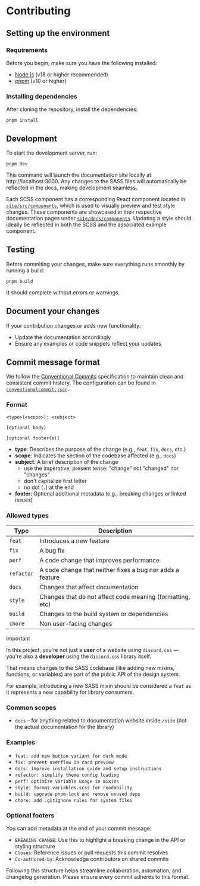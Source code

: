 # Contributing

## Setting up the environment

### Requirements

Before you begin, make sure you have the following installed:

- [Node.js](https://nodejs.org/) (v18 or higher recommended)
- [pnpm](https://pnpm.io/) (v10 or higher)

### Installing dependencies

After cloning the repository, install the dependencies:

```shell
pnpm install
```

## Development

To start the development server, run:

```shell
pnpm dev
```
This command will launch the documentation site locally at http://localhost:3000.
Any changes to the SASS files will automatically be reflected in the docs, making development seamless.

Each SCSS component has a corresponding React component located in [`site/src/components`](site/src/components), which
is used to visually preview and test style changes. These components are showcased in their respective documentation
pages under [`site/docs/components`](site/docs/components). Updating a style should ideally be reflected in both the
SCSS and the associated example component.

## Testing

Before commiting your changes, make sure everything runs smoothly by running a build:
```shell
pnpm build
```
It should complete without errors or warnings.

## Document your changes

If your contribution changes or adds new functionality:

- Update the documentation accordingly
- Ensure any examples or code snippets reflect your updates

## Commit message format

We follow the [Conventional Commits](https://www.conventionalcommits.org/en/v1.0.0/) specification to maintain clean and
consistent commit history. The configuration can be found in [`conventionalcommit.json`](./conventionalcommit.json).

### Format

```
<type>(<scope>): <subject>

[optional body]

[optional footer(s)]
```

- **type**: Describes the purpose of the change (e.g., `feat`, `fix`, `docs`, etc.)
- **scope**: Indicates the section of the codebase affected (e.g., `docs`)
- **subject**: A brief description of the change
  - use the imperative, present tense: "change" not "changed" nor "changes"
  - don't capitalize first letter
  - no dot (`.`) at the end
- **footer**: Optional additional metadata (e.g., breaking changes or linked issues)

### Allowed types

| Type       | Description                                               |
|------------|-----------------------------------------------------------|
| `feat`     | Introduces a new feature                                  |
| `fix`      | A bug fix                                                 |
| `perf`     | A code change that improves performance                   |
| `refactor` | A code change that neither fixes a bug nor adds a feature |
| `docs`     | Changes that affect documentation                         |
| `style`    | Changes that do not affect code meaning (formatting, etc) |
| `build`    | Changes to the build system or dependencies               |
| `chore`    | Non user-facing changes                                   |

> [!IMPORTANT]
> In this project, you're not just a **user** of a website using `discord.css` — you're also a **developer** using the
> `discord.css` library itself.
>
> That means changes to the SASS codebase (like adding new mixins, functions, or variables) are part of the public API
> of the design system.
>
> For example, introducing a new SASS mixin should be considered a `feat` as it represents a new capability for library
> consumers.


### Common scopes

- `docs` – for anything related to documentation website inside `/site` (not the actual documentation for the library)

### Examples

- `feat: add new button variant for dark mode`
- `fix: prevent overflow in card preview`
- `docs: improve installation guide and setup instructions`
- `refactor: simplify theme config loading`
- `perf: optimize variable usage in mixins`
- `style: format variables.scss for readability`
- `build: upgrade pnpm-lock and remove unused deps`
- `chore: add .gitignore rules for system files`

### Optional footers

You can add metadata at the end of your commit message:

- `BREAKING CHANGE`: Use this to highlight a breaking change in the API or styling structure
- `Closes`: Reference issues or pull requests this commit resolves
- `Co-authored-by`: Acknowledge contributors on shared commits

Following this structure helps streamline collaboration, automation, and changelog generation. Please ensure every
commit adheres to this format.

